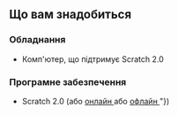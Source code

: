 ## Що вам знадобиться

### Обладнання

+ Комп'ютер, що підтримує Scratch 2.0

### Програмне забезпечення

+ Scratch 2.0 (або [ онлайн ](https://scratch.mit.edu/projects/editor/) або [ офлайн ](https://scratch.mit.edu/scratch2download/)"})